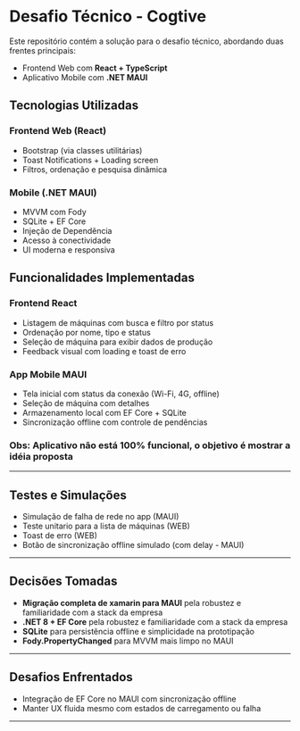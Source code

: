 #  Desafio Técnico - Cogtive

Este repositório contém a solução para o desafio técnico, abordando duas frentes principais:

- Frontend Web com **React + TypeScript**
- Aplicativo Mobile com **.NET MAUI**

## Tecnologias Utilizadas

### Frontend Web (React)
- Bootstrap (via classes utilitárias)
- Toast Notifications + Loading screen
- Filtros, ordenação e pesquisa dinâmica

### Mobile (.NET MAUI)
- MVVM com Fody
- SQLite + EF Core
- Injeção de Dependência
- Acesso à conectividade
- UI moderna e responsiva

## Funcionalidades Implementadas

### Frontend React
- Listagem de máquinas com busca e filtro por status
- Ordenação por nome, tipo e status
- Seleção de máquina para exibir dados de produção
- Feedback visual com loading e toast de erro

### App Mobile MAUI
- Tela inicial com status da conexão (Wi-Fi, 4G, offline)
- Seleção de máquina com detalhes
- Armazenamento local com EF Core + SQLite
- Sincronização offline com controle de pendências

### Obs: Aplicativo não está 100% funcional, o objetivo é mostrar a idéia proposta
---

## Testes e Simulações

- Simulação de falha de rede no app (MAUI)
- Teste unitario para a lista de máquinas (WEB)
- Toast de erro (WEB)
- Botão de sincronização offline simulado (com delay - MAUI) 

---

## Decisões Tomadas

- **Migração completa de xamarin para MAUI** pela robustez e familiaridade com a stack da empresa
- **.NET 8 + EF Core** pela robustez e familiaridade com a stack da empresa
- **SQLite** para persistência offline e simplicidade na prototipação
- **Fody.PropertyChanged** para MVVM mais limpo no MAUI

---

## Desafios Enfrentados

- Integração de EF Core no MAUI com sincronização offline
- Manter UX fluida mesmo com estados de carregamento ou falha

---


